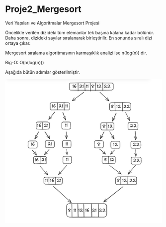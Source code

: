 # Proje2_Mergesort
Veri Yapıları ve Algoritmalar Mergesort Projesi

Öncelikle verilen dizideki tüm elemanlar tek başına kalana kadar bölünür. Daha sonra, dizideki sayılar sıralanarak birleştirilir. En sonunda sıralı dizi ortaya çıkar.

Mergesort sıralama algoritmasının karmaşıklık analizi ise n(log(n)) dir.

Big-O: O(n(log(n)))

Aşağıda bütün adımlar gösterilmiştir.

![Dizinin Mergesort ile sıralanması](https://github.com/metinyurdev/Proje2_Mergesort/blob/0fcf18adefc5c4573aaa41aa7c3d79b9a939af0c/Mergesort.png)
